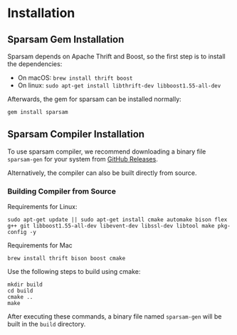 # Installation

## Sparsam Gem Installation

Sparsam depends on Apache Thrift and Boost, so the first step is to install the dependencies:
- On macOS: `brew install thrift boost`
- On linux: `sudo apt-get install libthrift-dev libboost1.55-all-dev`

Afterwards, the gem for sparsam can be installed normally:
```bash
gem install sparsam
```

## Sparsam Compiler Installation

To use sparsam compiler, we recommend downloading a binary file `sparsam-gen` for your system from [GitHub Releases](https://github.com).

Alternatively, the compiler can also be built directly from source.

### Building Compiler from Source

Requirements for Linux:
```
sudo apt-get update || sudo apt-get install cmake automake bison flex g++ git libboost1.55-all-dev libevent-dev libssl-dev libtool make pkg-config -y
```

Requirements for Mac
```
brew install thrift bison boost cmake
```

Use the following steps to build using cmake:

    mkdir build
    cd build
    cmake ..
    make

After executing these commands, a binary file named `sparsam-gen` will be built in the `build` directory. 

